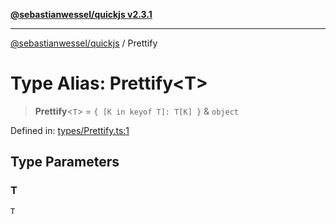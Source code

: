 [**@sebastianwessel/quickjs v2.3.1**](../README.md)

***

[@sebastianwessel/quickjs](../globals.md) / Prettify

# Type Alias: Prettify\<T\>

> **Prettify**\<`T`\> = `{ [K in keyof T]: T[K] }` & `object`

Defined in: [types/Prettify.ts:1](https://github.com/sebastianwessel/quickjs/blob/main/src/types/Prettify.ts#L1)

## Type Parameters

### T

`T`
